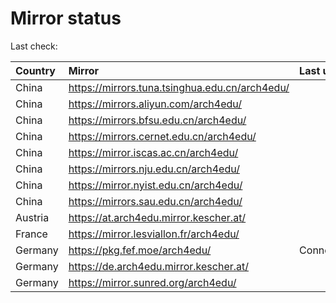 <script src="./time.js"></script>
# Mirror status
Last check: <script type="text/javascript">localize(1723444145.1951854);</script>

|Country|Mirror|Last update|
|:------|:-----|:----------|
|China|https://mirrors.tuna.tsinghua.edu.cn/arch4edu/|<script type="text/javascript">localize(1723401294);</script>|
|China|https://mirrors.aliyun.com/arch4edu/|<script type="text/javascript">localize(1723401294);</script>|
|China|https://mirrors.bfsu.edu.cn/arch4edu/|<script type="text/javascript">localize(1723401294);</script>|
|China|https://mirrors.cernet.edu.cn/arch4edu/|<script type="text/javascript">localize(1723401294);</script>|
|China|https://mirror.iscas.ac.cn/arch4edu/|<script type="text/javascript">localize(1723401294);</script>|
|China|https://mirrors.nju.edu.cn/arch4edu/|<script type="text/javascript">localize(1723314911);</script>|
|China|https://mirror.nyist.edu.cn/arch4edu/|<script type="text/javascript">localize(1723401294);</script>|
|China|https://mirrors.sau.edu.cn/arch4edu/|<script type="text/javascript">localize(1723401294);</script>|
|Austria|https://at.arch4edu.mirror.kescher.at/|<script type="text/javascript">localize(1723401294);</script>|
|France|https://mirror.lesviallon.fr/arch4edu/|<script type="text/javascript">localize(1723401294);</script>|
|Germany|https://pkg.fef.moe/arch4edu/|ConnectionError|
|Germany|https://de.arch4edu.mirror.kescher.at/|<script type="text/javascript">localize(1723401294);</script>|
|Germany|https://mirror.sunred.org/arch4edu/|<script type="text/javascript">localize(1723401294);</script>|

<script src="./tablefilter/tablefilter.js"></script>
<script src="./table.js"></script>